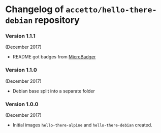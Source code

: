 # Changelog of `accetto/hello-there-debian` repository

### Version 1.1.1

(December 2017)

- README got badges from [MicroBadger](https://microbadger.com/)

### Version 1.1.0

(December 2017)

- Debian base split into a separate folder

### Version 1.0.0

(December 2017)

- Initial images `hello-there-alpine` and `hello-there-debian` created.
